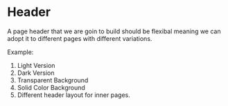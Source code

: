 # Header

A page header that we are goin to build should be flexibal meaning we can adopt it to different pages with different variations.

Example:

1. Light Version
2. Dark Version
3. Transparent Background
4. Solid Color Background
5. Different header layout for inner pages.

